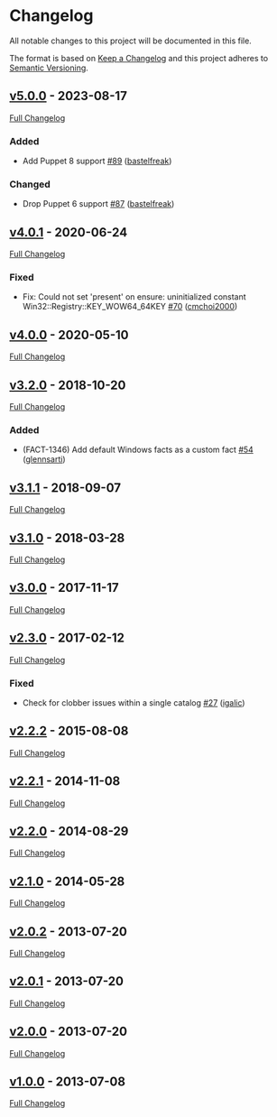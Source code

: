 <!-- markdownlint-disable MD024 -->
# Changelog

All notable changes to this project will be documented in this file.

The format is based on [Keep a Changelog](http://keepachangelog.com/en/1.0.0/) and this project adheres to [Semantic Versioning](http://semver.org).

## [v5.0.0](https://github.com/puppetlabs/puppetlabs-windows_env/tree/v5.0.0) - 2023-08-17

[Full Changelog](https://github.com/puppetlabs/puppetlabs-windows_env/compare/v4.0.1...v5.0.0)

### Added

- Add Puppet 8 support [#89](https://github.com/puppetlabs/puppetlabs-windows_env/pull/89) ([bastelfreak](https://github.com/bastelfreak))

### Changed
- Drop Puppet 6 support [#87](https://github.com/puppetlabs/puppetlabs-windows_env/pull/87) ([bastelfreak](https://github.com/bastelfreak))

## [v4.0.1](https://github.com/puppetlabs/puppetlabs-windows_env/tree/v4.0.1) - 2020-06-24

[Full Changelog](https://github.com/puppetlabs/puppetlabs-windows_env/compare/v4.0.0...v4.0.1)

### Fixed

- Fix: Could not set 'present' on ensure: uninitialized constant Win32::Registry::KEY_WOW64_64KEY [#70](https://github.com/puppetlabs/puppetlabs-windows_env/pull/70) ([cmchoi2000](https://github.com/cmchoi2000))

## [v4.0.0](https://github.com/puppetlabs/puppetlabs-windows_env/tree/v4.0.0) - 2020-05-10

[Full Changelog](https://github.com/puppetlabs/puppetlabs-windows_env/compare/v3.2.0...v4.0.0)

## [v3.2.0](https://github.com/puppetlabs/puppetlabs-windows_env/tree/v3.2.0) - 2018-10-20

[Full Changelog](https://github.com/puppetlabs/puppetlabs-windows_env/compare/v3.1.1...v3.2.0)

### Added

- (FACT-1346) Add default Windows facts as a custom fact [#54](https://github.com/puppetlabs/puppetlabs-windows_env/pull/54) ([glennsarti](https://github.com/glennsarti))

## [v3.1.1](https://github.com/puppetlabs/puppetlabs-windows_env/tree/v3.1.1) - 2018-09-07

[Full Changelog](https://github.com/puppetlabs/puppetlabs-windows_env/compare/v3.1.0...v3.1.1)

## [v3.1.0](https://github.com/puppetlabs/puppetlabs-windows_env/tree/v3.1.0) - 2018-03-28

[Full Changelog](https://github.com/puppetlabs/puppetlabs-windows_env/compare/v3.0.0...v3.1.0)

## [v3.0.0](https://github.com/puppetlabs/puppetlabs-windows_env/tree/v3.0.0) - 2017-11-17

[Full Changelog](https://github.com/puppetlabs/puppetlabs-windows_env/compare/v2.3.0...v3.0.0)

## [v2.3.0](https://github.com/puppetlabs/puppetlabs-windows_env/tree/v2.3.0) - 2017-02-12

[Full Changelog](https://github.com/puppetlabs/puppetlabs-windows_env/compare/v2.2.2...v2.3.0)

### Fixed

- Check for clobber issues within a single catalog [#27](https://github.com/puppetlabs/puppetlabs-windows_env/pull/27) ([igalic](https://github.com/igalic))

## [v2.2.2](https://github.com/puppetlabs/puppetlabs-windows_env/tree/v2.2.2) - 2015-08-08

[Full Changelog](https://github.com/puppetlabs/puppetlabs-windows_env/compare/v2.2.1...v2.2.2)

## [v2.2.1](https://github.com/puppetlabs/puppetlabs-windows_env/tree/v2.2.1) - 2014-11-08

[Full Changelog](https://github.com/puppetlabs/puppetlabs-windows_env/compare/v2.2.0...v2.2.1)

## [v2.2.0](https://github.com/puppetlabs/puppetlabs-windows_env/tree/v2.2.0) - 2014-08-29

[Full Changelog](https://github.com/puppetlabs/puppetlabs-windows_env/compare/v2.1.0...v2.2.0)

## [v2.1.0](https://github.com/puppetlabs/puppetlabs-windows_env/tree/v2.1.0) - 2014-05-28

[Full Changelog](https://github.com/puppetlabs/puppetlabs-windows_env/compare/v2.0.2...v2.1.0)

## [v2.0.2](https://github.com/puppetlabs/puppetlabs-windows_env/tree/v2.0.2) - 2013-07-20

[Full Changelog](https://github.com/puppetlabs/puppetlabs-windows_env/compare/v2.0.1...v2.0.2)

## [v2.0.1](https://github.com/puppetlabs/puppetlabs-windows_env/tree/v2.0.1) - 2013-07-20

[Full Changelog](https://github.com/puppetlabs/puppetlabs-windows_env/compare/v2.0.0...v2.0.1)

## [v2.0.0](https://github.com/puppetlabs/puppetlabs-windows_env/tree/v2.0.0) - 2013-07-20

[Full Changelog](https://github.com/puppetlabs/puppetlabs-windows_env/compare/v1.0.0...v2.0.0)

## [v1.0.0](https://github.com/puppetlabs/puppetlabs-windows_env/tree/v1.0.0) - 2013-07-08

[Full Changelog](https://github.com/puppetlabs/puppetlabs-windows_env/compare/a91a72527f915eae4633da87e898fd99b632cd52...v1.0.0)
